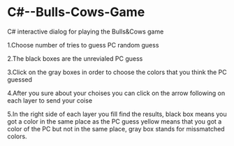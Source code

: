 # C#--Bulls-Cows-Game
C# interactive dialog for playing the Bulls&amp;Cows game

1.Choose number of tries to guess PC random guess

2.The black boxes are the unrevialed PC guess

3.Click on the gray boxes in order to choose the colors that you think the PC guessed

4.After you sure about your choises you can click on the arrow following on each layer to send your coise

5.In the right side of each layer you fill find the results, black box means you got a color in the same place as the PC guess
  yellow means that you got a color of the PC but not in the same place, gray box stands for missmatched colors.

